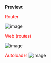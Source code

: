 **Preview**:

<span style="color:red">Router</span>

![image](https://github.com/user-attachments/assets/eaab6d6d-388d-455c-84f1-5751fca7984e)



<span style="color:red">Web (routes)</span>

![image](https://github.com/user-attachments/assets/f80a2b78-71ce-4e3e-b455-76ebd18552c0)



<span style="color:red">Autoloader</span>
![image](https://github.com/user-attachments/assets/ca91d6eb-8fbd-4097-9610-20619784eb65)
